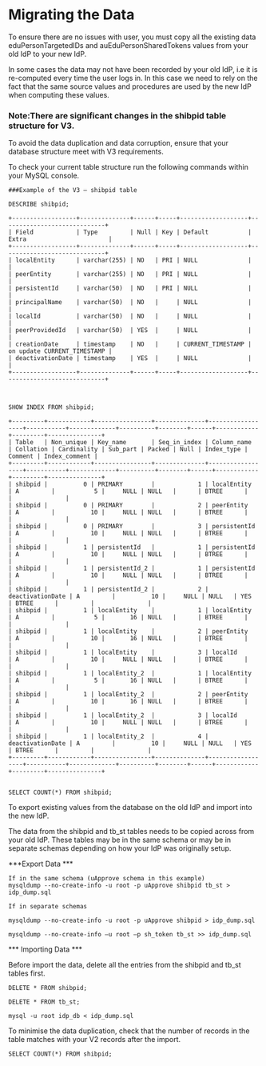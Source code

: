 ---
---

# Migrating the Data

To ensure there are no issues with user, you must copy all the existing data eduPersonTargetedIDs and auEduPersonSharedTokens values from your old IdP to your new IdP.

In some cases the data may not have been recorded by your old IdP, i.e it is re-computed every time the user logs in. In this case we need to rely on the fact that the same source values and procedures are used by the new IdP when computing these values.


### Note:There are significant changes in the shibpid table structure for V3. To avoid the data duplication and data corruption, ensure that your database structure meet with V3 requirements.

To check your current table structure run the following commands within your MySQL console.

```
###Example of the V3 – shibpid table

DESCRIBE shibpid; 

+------------------+--------------+------+-----+-------------------+-----------------------------+| Field            | Type         | Null | Key | Default           | Extra                       |+------------------+--------------+------+-----+-------------------+-----------------------------+| localEntity      | varchar(255) | NO   | PRI | NULL              |                             || peerEntity       | varchar(255) | NO   | PRI | NULL              |                             || persistentId     | varchar(50)  | NO   | PRI | NULL              |                             || principalName    | varchar(50)  | NO   |     | NULL              |                             || localId          | varchar(50)  | NO   |     | NULL              |                             || peerProvidedId   | varchar(50)  | YES  |     | NULL              |                             || creationDate     | timestamp    | NO   |     | CURRENT_TIMESTAMP | on update CURRENT_TIMESTAMP || deactivationDate | timestamp    | YES  |     | NULL              |                             |
+------------------+--------------+------+-----+-------------------+-----------------------------+



SHOW INDEX FROM shibpid;
+---------+------------+----------------+--------------+------------------+-----------+-------------+----------+--------+------+------------+---------+---------------+| Table   | Non_unique | Key_name       | Seq_in_index | Column_name      | Collation | Cardinality | Sub_part | Packed | Null | Index_type | Comment | Index_comment |+---------+------------+----------------+--------------+------------------+-----------+-------------+----------+--------+------+------------+---------+---------------+| shibpid |          0 | PRIMARY        |            1 | localEntity      | A         |           5 |     NULL | NULL   |      | BTREE      |         |               || shibpid |          0 | PRIMARY        |            2 | peerEntity       | A         |          10 |     NULL | NULL   |      | BTREE      |         |               || shibpid |          0 | PRIMARY        |            3 | persistentId     | A         |          10 |     NULL | NULL   |      | BTREE      |         |               || shibpid |          1 | persistentId   |            1 | persistentId     | A         |          10 |     NULL | NULL   |      | BTREE      |         |               || shibpid |          1 | persistentId_2 |            1 | persistentId     | A         |          10 |     NULL | NULL   |      | BTREE      |         |               || shibpid |          1 | persistentId_2 |            2 | deactivationDate | A         |          10 |     NULL | NULL   | YES  | BTREE      |         |               || shibpid |          1 | localEntity    |            1 | localEntity      | A         |           5 |       16 | NULL   |      | BTREE      |         |               || shibpid |          1 | localEntity    |            2 | peerEntity       | A         |          10 |       16 | NULL   |      | BTREE      |         |               || shibpid |          1 | localEntity    |            3 | localId          | A         |          10 |     NULL | NULL   |      | BTREE      |         |               || shibpid |          1 | localEntity_2  |            1 | localEntity      | A         |           5 |       16 | NULL   |      | BTREE      |         |               || shibpid |          1 | localEntity_2  |            2 | peerEntity       | A         |          10 |       16 | NULL   |      | BTREE      |         |               || shibpid |          1 | localEntity_2  |            3 | localId          | A         |          10 |     NULL | NULL   |      | BTREE      |         |               || shibpid |          1 | localEntity_2  |            4 | deactivationDate | A         |          10 |     NULL | NULL   | YES  | BTREE      |         |               |+---------+------------+----------------+--------------+------------------+-----------+-------------+----------+--------+------+------------+---------+---------------+SELECT COUNT(*) FROM shibpid;
```

To export existing values from the database on the old IdP and import into the new IdP.

The data from the shibpid and tb_st tables needs to be copied across from your old IdP. These tables may be in the same schema or may be in separate schemas depending on how your IdP was originally setup.

***Export Data ***

```
If in the same schema (uApprove schema in this example)
mysqldump --no-create-info -u root -p uApprove shibpid tb_st > idp_dump.sql

If in separate schemas

mysqldump --no-create-info -u root -p uApprove shibpid > idp_dump.sql

mysqldump --no-create-info –u root –p sh_token tb_st >> idp_dump.sql

```
*** Importing Data ***

Before import the data, delete all the entries from the shibpid and tb_st tables first.


```
DELETE * FROM shibpid;

DELETE * FROM tb_st;

mysql -u root idp_db < idp_dump.sql

```
To minimise the data duplication, check that the number of records in the table matches with your V2 records after the import.

```
SELECT COUNT(*) FROM shibpid;

```










